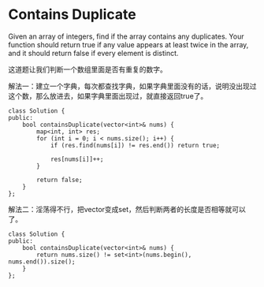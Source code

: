 Contains Duplicate
========
Given an array of integers, find if the array contains any duplicates. Your function should return true if any value appears at least twice in the array, and it should return false if every element is distinct.

这道题让我们判断一个数组里面是否有重复的数字。

解法一：建立一个字典，每次都查找字典，如果字典里面没有的话，说明没出现过这个数，那么放进去，如果字典里面出现过，就直接返回true了。

```
class Solution {
public:
    bool containsDuplicate(vector<int>& nums) {
        map<int, int> res;
        for (int i = 0; i < nums.size(); i++) {
            if (res.find(nums[i]) != res.end()) return true;

            res[nums[i]]++;
        }

        return false;
    }
};
```

解法二：淫荡得不行，把vector变成set，然后判断两者的长度是否相等就可以了。

```
class Solution {
public:
    bool containsDuplicate(vector<int>& nums) {
        return nums.size() != set<int>(nums.begin(), nums.end()).size();
    }
};
```
